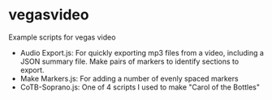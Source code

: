 # vegasvideo
Example scripts for vegas video

* Audio Export.js: For quickly exporting mp3 files from a video, including a JSON summary file. Make pairs of markers to identify sections to export.
* Make Markers.js: For adding a number of evenly spaced markers
* CoTB-Soprano.js: One of 4 scripts I used to make "Carol of the Bottles"

